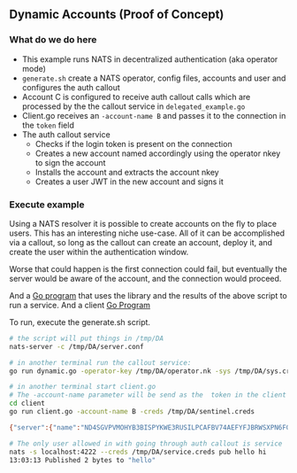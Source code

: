 ## Dynamic Accounts (Proof of Concept)

### What do we do here
* This example runs NATS in decentralized authentication (aka operator mode)
* `generate.sh` create a NATS operator, config files, accounts and user and configures the auth callout
* Account C is configured to receive auth callout calls which are processed by the the callout service in `delegated_example.go`
* Client.go  receives an `-account-name B` and passes it to the connection in the `token` field
* The auth callout service
    * Checks if the login token is present on the connection
    * Creates a new account named accordingly using the operator nkey to sign the account 
    * Installs the account and extracts the account nkey
    * Creates a user JWT in the new account and signs it

### Execute example
Using a NATS resolver it is possible to create accounts on the fly to place
users. This has an interesting niche use-case. All of it can be accomplished via
a callout, so long as the callout can create an account, deploy it, and create
the user within the authentication window.

Worse that could happen is the first connection could fail, but eventually the
server would be aware of the account, and the connection would proceed.

And a [Go program](dynamic.go) that uses the library and the results of the
above script to run a service. And a client [Go Program](client/client.go)

To run, execute the generate.sh script.

```bash
# the script will put things in /tmp/DA
nats-server -c /tmp/DA/server.conf

# in another terminal run the callout service:
go run dynamic.go -operator-key /tmp/DA/operator.nk -sys /tmp/DA/sys.creds -callout-issuer /tmp/DA/C.nk -creds /tmp/DA/service.creds

# in another terminal start client.go 
# The -account-name parameter will be send as the  token in the client connection
cd client
go run client.go -account-name B -creds /tmp/DA/sentinel.creds

{"server":{"name":"ND4SGVPVMOHYB3BISPYKWE3RUSILPCAFBV74AEFYFJBRWSXPN6FGKSGG","host":"0.0.0.0","id":"ND4SGVPVMOHYB3BISPYKWE3RUSILPCAFBV74AEFYFJBRWSXPN6FGKSGG","ver":"2.11.0-dev","jetstream":false,"flags":0,"seq":127,"time":"2025-02-04T20:30:09.615143Z"},"data":{"user":"B","account":"AADWDO5UGBLQT2MBC4NCUUHE34TG6KED47OHCPWWXTRHCFOKXGWTRO4F"}}

# The only user allowed in with going through auth callout is service
nats -s localhost:4222 --creds /tmp/DA/service.creds pub hello hi
13:03:13 Published 2 bytes to "hello"
```

